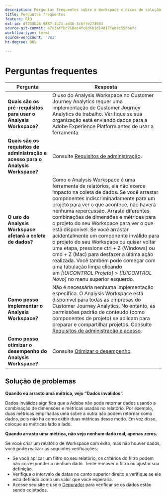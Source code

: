 ```yaml
---
description: Perguntas frequentes sobre o Workspace e dicas de solução de problemas.
title: Perguntas frequentes
feature: FAQ
exl-id: d7233b26-9887-4b71-ad46-3c6ffe27d904
source-git-commit: e7e3affbc710ec4fc8d6b1d14d17feb8c556befc
workflow-type: tm+mt
source-wordcount: '383'
ht-degree: 96%

---
```


# Perguntas frequentes

| Pergunta | Resposta |
|--- |--- |
| **Quais são os pré-requisitos para usar o Analysis Workspace?** | O uso do Analysis Workspace no Customer Journey Analytics requer uma implementação de Customer Journey Analytics de trabalho. Verifique se sua organização está enviando dados para a Adobe Experience Platform antes de usar a ferramenta. |
| **Quais são os requisitos de administração e acesso para o Analysis Workspace?** | Consulte [Requisitos de administração](/help/analysis-workspace/workspace-faq/frequently-asked-questions-analysis-workspace.md). |
| **O uso do Analysis Workspace afetará a coleta de dados?** | Como o Analysis Workspace é uma ferramenta de relatórios, ela não exerce impacto na coleta de dados. Se você arrastar componentes indiscriminadamente para um projeto para ver o que acontece, não haverá nenhuma repercussão. Arraste diferentes combinações de dimensões e métricas para o projeto do seu Workspace para ver o que está disponível. Se você arrastar acidentalmente um componente inválido para o projeto do seu Workspace ou quiser voltar uma etapa, pressione ctrl + Z (Windows) ou cmd + Z (Mac) para desfazer a última ação realizada. Você também pode começar com uma tabulação limpa clicando em *[!UICONTROL Projeto] > [!UICONTROL Novo]* no menu superior esquerdo. |
| **Como posso implementar o Analysis Workspace?** | Não é necessária nenhuma implementação específica. O Analysis Workspace está disponível para todas as empresas do Customer Journey Analytics. No entanto, as permissões padrão de conteúdo (como componentes de projeto) se aplicam para preparar e compartilhar projetos. Consulte [Requisitos de administração e acesso](/help/analysis-workspace/workspace-faq/frequently-asked-questions-analysis-workspace.md). |
| **Como posso otimizar o desempenho do Analysis Workspace?** | Consulte [Otimizar o desempenho](/help/admin/optimizing-performance.md). |

## Solução de problemas

**Quando eu arrasto uma métrica, vejo “Dados inválidos”.**

Dados inválidos significa que a Adobe não pode retornar dados usando a combinação de dimensões e métricas usadas no relatório. Por exemplo, duas métricas empilhadas uma sobre a outra não podem retornar como dados, pois não há como exibir duas métricas desse modo. Em vez disso, coloque as métricas lado a lado.

**Quando arrasto uma métrica, não vejo nenhum dado real, apenas zeros.**

Se você criar um relatório de Workspace com êxito, mas não houver dados, você pode realizar as seguintes verificações:

* Se você aplicar um filtro no seu relatório, os critérios do filtro podem não corresponder a nenhum dado. Tente remover o filtro ou ajustar sua definição.
* Verifique o intervalo de datas no canto superior direito e verifique se ele está definido como um valor que você esperaria.
* Acesse seu site e use o [Depurador](https://experienceleague.adobe.com/docs/debugger/using/experience-cloud-debugger.html?lang=pt-BR) para verificar se os dados estão sendo coletados.

